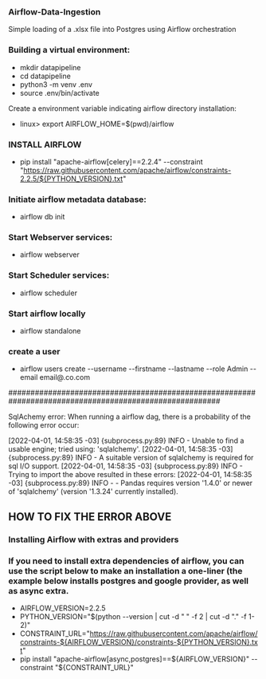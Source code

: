 ### Airflow-Data-Ingestion
Simple loading of a .xlsx file into Postgres using Airflow orchestration


### Building a virtual environment:
- mkdir datapipeline
- cd datapipeline
- python3 -m venv .env
- source .env/bin/activate

Create a environment variable indicating airflow directory installation:
- linux> export AIRFLOW_HOME=$(pwd)/airflow

### INSTALL AIRFLOW
- pip install "apache-airflow[celery]==2.2.4" --constraint "https://raw.githubusercontent.com/apache/airflow/constraints-2.2.5/${PYTHON_VERSION}.txt"

### Initiate airflow metadata database:
- airflow db init

### Start Webserver services:
- airflow webserver

### Start Scheduler services:
- airflow scheduler

### Start airflow locally
- airflow standalone

### create a user
- airflow users create --username <username> --firstname <first> --lastname <last> --role Admin --email email@.co.com

########################################################################################################

SqlAchemy error: When running a airflow dag, there is a probability of the following error occur:

[2022-04-01, 14:58:35 -03] {subprocess.py:89} INFO - Unable to find a usable engine; tried using: 'sqlalchemy'.
[2022-04-01, 14:58:35 -03] {subprocess.py:89} INFO - A suitable version of sqlalchemy is required for sql I/O support.
[2022-04-01, 14:58:35 -03] {subprocess.py:89} INFO - Trying to import the above resulted in these errors:
[2022-04-01, 14:58:35 -03] {subprocess.py:89} INFO -  - Pandas requires version '1.4.0' or newer of 'sqlalchemy' (version '1.3.24' currently installed).

## HOW TO FIX THE ERROR ABOVE

### Installing Airflow with extras and providers
### If you need to install extra dependencies of airflow, you can use the script below to make an installation a one-liner (the example below installs postgres and google provider, as well as async extra.

- AIRFLOW_VERSION=2.2.5
- PYTHON_VERSION="$(python --version | cut -d " " -f 2 | cut -d "." -f 1-2)"
- CONSTRAINT_URL="https://raw.githubusercontent.com/apache/airflow/constraints-${AIRFLOW_VERSION}/constraints-${PYTHON_VERSION}.txt"
- pip install "apache-airflow[async,postgres]==${AIRFLOW_VERSION}" --constraint "${CONSTRAINT_URL}"
